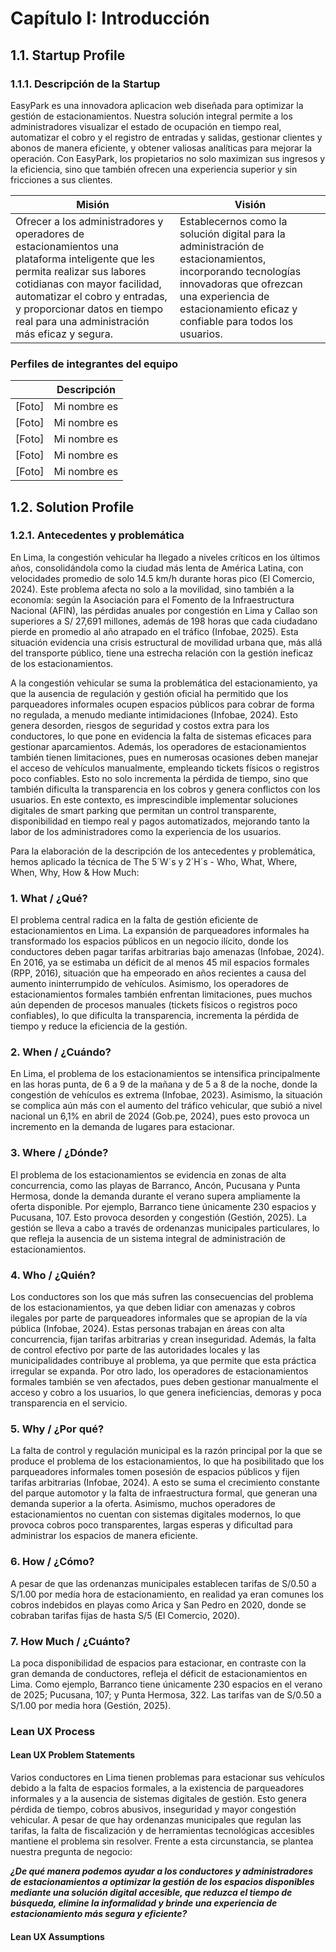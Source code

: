 # Capítulo I: Introducción
## 1.1. Startup Profile
### 1.1.1. Descripción de la Startup

EasyPark es una innovadora aplicacion web diseñada para optimizar la gestión de estacionamientos. Nuestra solución integral permite a los administradores visualizar el estado de ocupación en tiempo real, automatizar el cobro y el registro de entradas y salidas, gestionar clientes y abonos de manera eficiente, y obtener valiosas analíticas para mejorar la operación. Con EasyPark, los propietarios no solo maximizan sus ingresos y la eficiencia, sino que también ofrecen una experiencia superior y sin fricciones a sus clientes.

| **Misión** | **Visión** |
|-----------|------------|
| Ofrecer a los administradores y operadores de estacionamientos una plataforma inteligente que les permita realizar sus labores cotidianas con mayor facilidad, automatizar el cobro y entradas, y proporcionar datos en tiempo real para una administración más eficaz y segura.| Establecernos como la solución digital para la administración de estacionamientos, incorporando tecnologías innovadoras que ofrezcan una experiencia de estacionamiento eficaz y confiable para todos los usuarios. |

### Perfiles de integrantes del equipo
|  |   Descripción   |
|------------|------------|
|[Foto] |Mi nombre es |
|[Foto] |Mi nombre es |
|[Foto] |Mi nombre es |
|[Foto] |Mi nombre es |
|[Foto] |Mi nombre es |

## 1.2. Solution Profile
### 1.2.1. Antecedentes y problemática

En Lima, la congestión vehicular ha llegado a niveles críticos en los últimos años, consolidándola como la ciudad más lenta de América Latina, con velocidades promedio de solo 14.5 km/h durante horas pico (El Comercio, 2024). Este problema afecta no solo a la movilidad, sino también a la economía: según la Asociación para el Fomento de la Infraestructura Nacional (AFIN), las pérdidas anuales por congestión en Lima y Callao son superiores a S/ 27,691 millones, además de 198 horas que cada ciudadano pierde en promedio al año atrapado en el tráfico (Infobae, 2025). Esta situación evidencia una crisis estructural de movilidad urbana que, más allá del transporte público, tiene una estrecha relación con la gestión ineficaz de los estacionamientos.

A la congestión vehicular se suma la problemática del estacionamiento, ya que la ausencia de regulación y gestión oficial ha permitido que los parqueadores informales ocupen espacios públicos para cobrar de forma no regulada, a menudo mediante intimidaciones (Infobae, 2024). Esto genera desorden, riesgos de seguridad y costos extra para los conductores, lo que pone en evidencia la falta de sistemas eficaces para gestionar aparcamientos. Además, los operadores de estacionamientos también tienen limitaciones, pues en numerosas ocasiones deben manejar el acceso de vehículos manualmente, empleando tickets físicos o registros poco confiables. Esto no solo incrementa la pérdida de tiempo, sino que también dificulta la transparencia en los cobros y genera conflictos con los usuarios. En este contexto, es imprescindible implementar soluciones digitales de smart parking que permitan un control transparente, disponibilidad en tiempo real y pagos automatizados, mejorando tanto la labor de los administradores como la experiencia de los usuarios.

Para la elaboración de la descripción de los antecedentes y problemática, hemos aplicado la técnica de The 5´W´s y 2´H´s - Who, What, Where, When, Why, How & How Much:

### 1. What / ¿Qué?
El problema central radica en la falta de gestión eficiente de estacionamientos en Lima. La expansión de parqueadores informales ha transformado los espacios públicos en un negocio ilícito, donde los conductores deben pagar tarifas arbitrarias bajo amenazas (Infobae, 2024). En 2016, ya se estimaba un déficit de al menos 45 mil espacios formales (RPP, 2016), situación que ha empeorado en años recientes a causa del aumento ininterrumpido de vehículos. Asimismo, los operadores de estacionamientos formales también enfrentan limitaciones, pues muchos aún dependen de procesos manuales (tickets físicos o registros poco confiables), lo que dificulta la transparencia, incrementa la pérdida de tiempo y reduce la eficiencia de la gestión.

### 2. When / ¿Cuándo?
En Lima, el problema de los estacionamientos se intensifica principalmente en las horas punta, de 6 a 9 de la mañana y de 5 a 8 de la noche, donde la congestión de vehículos es extrema (Infobae, 2023). Asimismo, la situación se complica aún más con el aumento del tráfico vehicular, que subió a nivel nacional un 6,1% en abril de 2024 (Gob.pe, 2024), pues esto provoca un incremento en la demanda de lugares para estacionar.

### 3. Where / ¿Dónde?
El problema de los estacionamientos se evidencia en zonas de alta concurrencia, como las playas de Barranco, Ancón, Pucusana y Punta Hermosa, donde la demanda durante el verano supera ampliamente la oferta disponible. Por ejemplo, Barranco tiene únicamente 230 espacios y Pucusana, 107. Esto provoca desorden y congestión (Gestión, 2025). La gestión se lleva a cabo a través de ordenanzas municipales particulares, lo que refleja la ausencia de un sistema integral de administración de estacionamientos.

###  4. Who / ¿Quién?
Los conductores son los que más sufren las consecuencias del problema de los estacionamientos, ya que deben lidiar con amenazas y cobros ilegales por parte de parqueadores informales que se apropian de la vía pública (Infobae, 2024). Estas personas trabajan en áreas con alta concurrencia, fijan tarifas arbitrarias y crean inseguridad. Además, la falta de control efectivo por parte de las autoridades locales y las municipalidades contribuye al problema, ya que permite que esta práctica irregular se expanda. Por otro lado, los operadores de estacionamientos formales también se ven afectados, pues deben gestionar manualmente el acceso y cobro a los usuarios, lo que genera ineficiencias, demoras y poca transparencia en el servicio.

### 5. Why / ¿Por qué?
La falta de control y regulación municipal es la razón principal por la que se produce el problema de los estacionamientos, lo que ha posibilitado que los parqueadores informales tomen posesión de espacios públicos y fijen tarifas arbitrarias (Infobae, 2024). A esto se suma el crecimiento constante del parque automotor y la falta de infraestructura formal, que generan una demanda superior a la oferta. Asimismo, muchos operadores de estacionamientos no cuentan con sistemas digitales modernos, lo que provoca cobros poco transparentes, largas esperas y dificultad para administrar los espacios de manera eficiente.

### 6. How / ¿Cómo?
A pesar de que las ordenanzas municipales establecen tarifas de S/0.50 a S/1.00 por media hora de estacionamiento, en realidad ya eran comunes los cobros indebidos en playas como Arica y San Pedro en 2020, donde se cobraban tarifas fijas de hasta S/5 (El Comercio, 2020). 

### 7. How Much / ¿Cuánto?
La poca disponibilidad de espacios para estacionar, en contraste con la gran demanda de conductores, refleja el déficit de estacionamientos en Lima. Como ejemplo, Barranco tiene únicamente 230 espacios en el verano de 2025; Pucusana, 107; y Punta Hermosa, 322. Las tarifas van de S/0.50 a S/1.00 por media hora (Gestión, 2025). 

### Lean UX Process
#### Lean UX Problem Statements
Varios conductores en Lima tienen problemas para estacionar sus vehículos debido a la falta de espacios formales, a la existencia de parqueadores informales y a la ausencia de sistemas digitales de gestión. Esto genera pérdida de tiempo, cobros abusivos, inseguridad y mayor congestión vehicular. A pesar de que hay ordenanzas municipales que regulan las tarifas, la falta de fiscalización y de herramientas tecnológicas accesibles mantiene el problema sin resolver. Frente a esta circunstancia, se plantea nuestra pregunta de negocio: 

***¿De qué manera podemos ayudar a los conductores y administradores de estacionamientos a optimizar la gestión de los espacios disponibles mediante una solución digital accesible, que reduzca el tiempo de búsqueda, elimine la informalidad y brinde una experiencia de estacionamiento más segura y eficiente?***

#### Lean UX Assumptions

